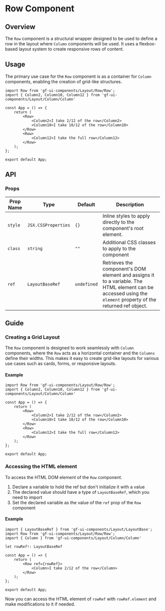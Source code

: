 # Row Component

## Overview

The `Row` component is a structural wrapper designed to be used to define a row in the layout where `Column` components will be used. It uses a flexbox-based layout system to create responsive rows of content.

## Usage 

The primary use case for the `Row` component is as a container for `Column` components, enabling the creation of grid-like structures.

```tsx
import Row from 'gf-ui-components/Layout/Row/Row';
import { Column2, Column10, Column12 } from 'gf-ui-components/Layout/Column/Column'

const App = () => {
    return (
        <Row>
            <Column2>I take 2/12 of the row</Column2>
            <Column10>I take 10/12 of the row</Column10>
        </Row>
        <Row>
            <Column12>I take the full row</Column12>
        </Row>
    );
};

export default App;
```

## API

### Props
|Prop Name |Type |Default | Description |
|---|---|---|---|
| `style` | `JSX.CSSProperties` | `{}` | Inline styles to apply directly to the component's root element. |
| `class` | `string` | `""` | Additional CSS classes to apply to the component |
| `ref` | `LayoutBaseRef` | `undefined` | Retrieves the component's DOM element and assigns it to a variable. The HTML element can be accessed using the `element` property of the returned ref object. |

## Guide

### Creating a Grid Layout

The `Row` component is designed to work seamlessly with `Column` components, where the `Row` acts as a horizontal container and the `Columns` define their widths. This makes it easy to create grid-like layouts for various use cases such as cards, forms, or responsive layouts.

#### Example
```tsx
import Row from 'gf-ui-components/Layout/Row/Row';
import { Column2, Column10, Column12 } from 'gf-ui-components/Layout/Column/Column'

const App = () => {
    return (
        <Row>
            <Column2>I take 2/12 of the row</Column2>
            <Column10>I take 10/12 of the row</Column10>
        </Row>
        <Row>
            <Column12>I take the full row</Column12>
        </Row>
    );
};

export default App;
```

### Accessing the HTML element

To access the HTML DOM element of the `Row` component.

1. Declare a variable to hold the ref but don't initialize it with a value
2. The declared value should have a type of `LayoutBaseRef`, which you need to import
3. Set the declared variable as the value of the `ref` prop of the `Row` component

#### Example

```tsx
import { LayoutBaseRef } from 'gf-ui-components/Layout/LayoutBase';
import Row from 'gf-ui-components/Layout/Row/Row';
import { Column } from 'gf-ui-components/Layout/Column/Column'

let rowRef!: LayoutBaseRef

const App = () => {
    return (
        <Row ref={rowRef}>
            <Column>I take 2/12 of the row</Column>
        </Row>
    );
};

export default App;
```

Now you can access the HTML element of `rowRef` with `rowRef.element` and make modifications to it if needed. 